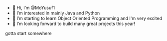 - 👋 Hi, I’m @MoYusuf1
- 👀 I’m interested in mainly Java and Python
- 🌱 I’m starting to learn Object Oriented Programming and I'm very excited
- 💞️ I’m looking forward to build many great projects this year!

gotta start somewhere

<!---
MoYusuf1/MoYusuf1 is a ✨ special ✨ repository because its `README.md` (this file) appears on your GitHub profile.
You can click the Preview link to take a look at your changes.
--->
